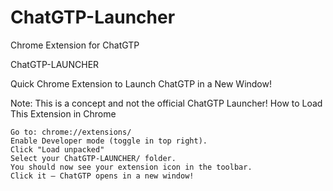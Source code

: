 # ChatGTP-Launcher
Chrome Extension for ChatGTP

ChatGTP-LAUNCHER

Quick Chrome Extension to Launch ChatGTP in a New Window!

Note: This is a concept and not the official ChatGTP Launcher! How to Load This Extension in Chrome

    Go to: chrome://extensions/
    Enable Developer mode (toggle in top right).
    Click "Load unpacked"
    Select your ChatGTP-LAUNCHER/ folder.
    You should now see your extension icon in the toolbar.
    Click it — ChatGTP opens in a new window!
